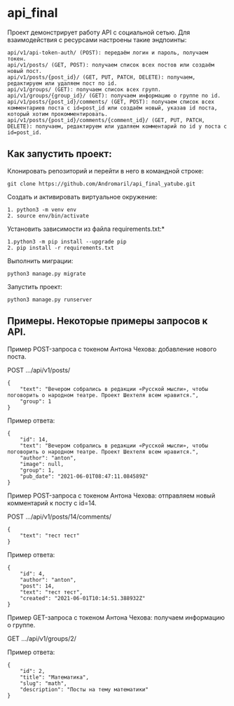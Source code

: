 # api_final

Проект демонстрирует работу API с социальной сетью.
Для взаимодействия с ресурсами настроены такие эндпоинты:

```
api/v1/api-token-auth/ (POST): передаём логин и пароль, получаем токен.
api/v1/posts/ (GET, POST): получаем список всех постов или создаём новый пост.
api/v1/posts/{post_id}/ (GET, PUT, PATCH, DELETE): получаем, редактируем или удаляем пост по id.
api/v1/groups/ (GET): получаем список всех групп.
api/v1/groups/{group_id}/ (GET): получаем информацию о группе по id.
api/v1/posts/{post_id}/comments/ (GET, POST): получаем список всех комментариев поста с id=post_id или создаём новый, указав id поста, который хотим прокомментировать.
api/v1/posts/{post_id}/comments/{comment_id}/ (GET, PUT, PATCH, DELETE): получаем, редактируем или удаляем комментарий по id у поста с id=post_id.

```

<h2>Как запустить проект:</h2>
Клонировать репозиторий и перейти в него в командной строке:

```
git clone https://github.com/Andromaril/api_final_yatube.git
```

Cоздать и активировать виртуальное окружение:

```
1. python3 -m venv env
2. source env/bin/activate
```

Установить зависимости из файла requirements.txt:*

```
1.python3 -m pip install --upgrade pip
2. pip install -r requirements.txt
```

Выполнить миграции:

```
python3 manage.py migrate
```

Запустить проект:

```
python3 manage.py runserver
```

<h2>Примеры. Некоторые примеры запросов к API.</h2>

Пример POST-запроса с токеном Антона Чехова: добавление нового поста.

POST .../api/v1/posts/

```
{
    "text": "Вечером собрались в редакции «Русской мысли», чтобы поговорить о народном театре. Проект Шехтеля всем нравится.",
    "group": 1
} 
```


Пример ответа:

```
{
    "id": 14,
    "text": "Вечером собрались в редакции «Русской мысли», чтобы поговорить о народном театре. Проект Шехтеля всем нравится.",
    "author": "anton",
    "image": null,
    "group": 1,
    "pub_date": "2021-06-01T08:47:11.084589Z"
} 
```
Пример POST-запроса с токеном Антона Чехова: отправляем новый комментарий к посту с id=14.

POST .../api/v1/posts/14/comments/

```
{
    "text": "тест тест"
} 
```

Пример ответа:
```
{
    "id": 4,
    "author": "anton",
    "post": 14,
    "text": "тест тест",
    "created": "2021-06-01T10:14:51.388932Z"
} 
```
Пример GET-запроса с токеном Антона Чехова: получаем информацию о группе.

GET .../api/v1/groups/2/

Пример ответа:
```
{
    "id": 2,
    "title": "Математика",
    "slug": "math",
    "description": "Посты на тему математики"
} 
```


